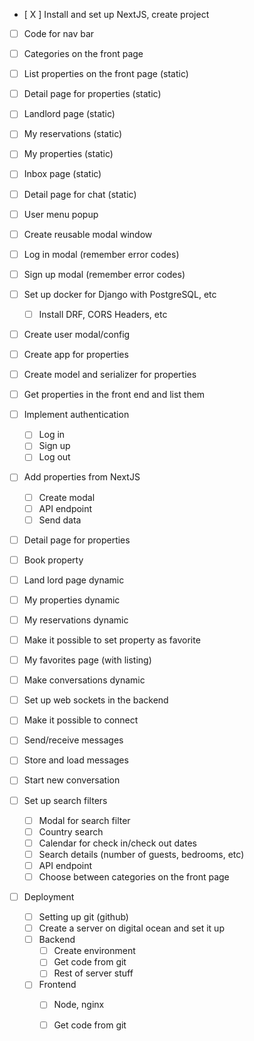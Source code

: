 - [ X ] Install and set up NextJS, create project
- [ ] Code for nav bar
- [ ] Categories on the front page
- [ ] List properties on the front page (static)
- [ ] Detail page for properties (static)
- [ ] Landlord page (static)
- [ ] My reservations (static)
- [ ] My properties (static)
- [ ] Inbox page (static)
- [ ] Detail page for chat (static)
- [ ] User menu popup
- [ ] Create reusable modal window
- [ ] Log in modal (remember error codes)
- [ ] Sign up modal (remember error codes)

- [ ] Set up docker for Django with PostgreSQL, etc
  - [ ] Install DRF, CORS Headers, etc
- [ ] Create user modal/config
- [ ] Create app for properties
- [ ] Create model and serializer for properties
- [ ] Get properties in the front end and list them

- [ ] Implement authentication
  - [ ] Log in
  - [ ] Sign up
  - [ ] Log out

- [ ] Add properties from NextJS
  - [ ] Create modal
  - [ ] API endpoint
  - [ ] Send data
   
- [ ] Detail page for properties
- [ ] Book property
- [ ] Land lord page dynamic
- [ ] My properties dynamic
- [ ] My reservations dynamic
- [ ] Make it possible to set property as favorite
- [ ] My favorites page (with listing)
- [ ] Make conversations dynamic

- [ ] Set up web sockets in the backend
- [ ] Make it possible to connect
- [ ] Send/receive messages
- [ ] Store and load messages
- [ ] Start new conversation

- [ ] Set up search filters
  - [ ] Modal for search filter
  - [ ] Country search
  - [ ] Calendar for check in/check out dates
  - [ ] Search details (number of guests, bedrooms, etc)
  - [ ] API endpoint
  - [ ] Choose between categories on the front page

- [ ] Deployment
  - [ ] Setting up git (github)
  - [ ] Create a server on digital ocean and set it up
  - [ ] Backend
    - [ ] Create environment
    - [ ] Get code from git
    - [ ] Rest of server stuff
  - [ ] Frontend
    - [ ] Node, nginx
    - [ ] Get code from git


























